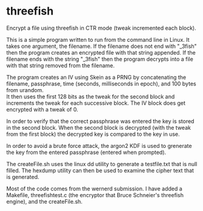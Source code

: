 threefish
=========

Encrypt a file using threefish in CTR mode (tweak incremented each block).

This is a simple program written to run from the command line in Linux.  It takes
one argument, the filename.  If the filename does not end with "_3fish"
then the program creates an encrypted file with that string appended.  If the
filename ends with the string "_3fish" then the program decrypts into a file with
that string removed from the filename.

The program creates an IV using Skein as a PRNG by concatenating the filename,
passphrase, time (seconds, milliseconds in epoch), and 100 bytes from urandom.  
It then uses the first 128 bits as the tweak for the second block and increments 
the tweak for each successive block.  The IV block does get encrypted with a tweak
of 0.

In order to verify that the correct passphrase was entered the key is stored in
the second block.  When the second block is decrypted (with the tweak from the 
first block) the decrypted key is compared to the key in use.

In order to avoid a brute force attack, the argon2 KDF is used to grenerate the key
from the entered passphrase (entered when prompted).

The createFile.sh uses the linux dd utility to generate a testfile.txt that is
null filled.  The hexdump utility can then be used to examine the cipher text
that is generated.

Most of the code comes from the wernerd submission.  I have added a Makefile,
threefishtest.c (the encryptor that Bruce Schneier's threefish engine), and the 
createFile.sh.
